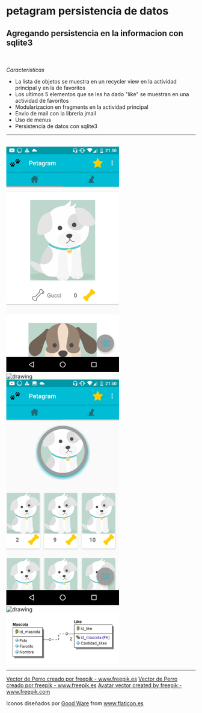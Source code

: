 # petagram persistencia de datos
**Agregando persistencia en la informacion con sqlite3**
---
<br/><br/>
*Caracteristicas*
- La lista de objetos se muestra en un recycler view en la actividad principal y en la de favoritos
- Los ultimos 5 elementos que se les ha dado "like" se muestran en una actividad de favoritos
- Modularizacion en fragments en la actividad principal
- Envio de mail con la libreria jmail
- Uso de menus
- Persistencia de datos con sqlite3
---
<br/>
				<img src="https://github.com/InvedAllens/petagram-persistencia-datos/blob/master/Screenshots/Screenshot1%20.jpg" alt="drawing" width="300"/>
<br/>
				<img src="https://github.com/InvedAllens/petagram-persistencia-datos/blob/master/Screenshots/Screenshot4.jpg.jpg" alt="drawing" width="300"/>
<br/>
				<img src="https://github.com/InvedAllens/petagram-persistencia-datos/blob/master/Screenshots/Screenshot3.jpg" alt="drawing" width="300"/>
<br/>
				<img src="https://github.com/InvedAllens/petagram-persistencia-datos/blob/master/Screenshots/Screenshot5.jpg" alt="drawing" width="300"/>
<br/>
				<img src="https://github.com/InvedAllens/petagram-persistencia-datos/blob/master/Screenshots/petagram.jpg" alt="drawing" width="300"/>
				
 ---

<a href='https://www.freepik.es/fotos-vectores-gratis/perro'>Vector de Perro creado por freepik - www.freepik.es</a>
<a href="https://www.freepik.es/fotos-vectores-gratis/perro">Vector de Perro creado por freepik - www.freepik.es</a>
<a href="https://www.freepik.com/free-photos-vectors/avatar">Avatar vector created by freepik - www.freepik.com</a>
<div>Iconos diseñados por <a href="https://www.flaticon.es/icono-gratis/camara_685655" title="Good Ware">Good Ware</a> from <a href="https://www.flaticon.es/" title="Flaticon">www.flaticon.es</a></div>
